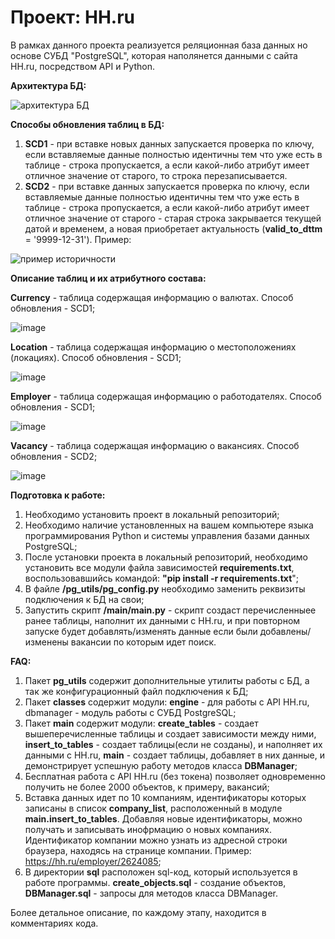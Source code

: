 # Проект: HH.ru

В рамках данного проекта реализуется реляционная база данных но основе СУБД "PostgreSQL", которая наполянется данными с сайта HH.ru, посредством API и Python.

**Архитектура БД:**

![архитектура БД](https://user-images.githubusercontent.com/123110865/233460105-7e5247c9-0077-422c-b0c3-7fddd16db7c6.png)

**Способы обновления таблиц в БД:**
1. **SCD1** - при вставке новых данных запускается проверка по ключу, если вставляемые данные полностью идентичны тем что уже есть в таблице - строка пропускается, а если какой-либо атрибут имеет отличное значение от старого, то строка перезаписывается.
2. **SCD2** - при вставке данных запускается проверка по ключу, если вставляемые данные полностью идентичны тем что уже есть в таблице - строка пропускается, а если какой-либо атрибут имеет отличное значение от старого - старая строка закрывается текущей датой и временем, а новая приобретает актуальность (**valid_to_dttm** = '9999-12-31'). Пример:

![пример историчности](https://user-images.githubusercontent.com/123110865/233473442-89029e31-0b92-4eab-8963-4bfdd2d4d4b1.png)

**Описание таблиц и их атрибутного состава:**

**Currency** - таблица содержащая информацию о валютах. Способ обновления - SCD1;

![image](https://user-images.githubusercontent.com/123110865/233463879-97e73185-a20f-4f5f-80ce-5bf1bc37dfd7.png)

**Location** - таблица содержащая информацию о местоположениях (локациях). Способ обновления - SCD1;

![image](https://user-images.githubusercontent.com/123110865/233466143-52bff06a-6295-434d-87d0-345b1568acf5.png)

**Employer** - таблица содержащая информацию о работодателях. Способ обновления - SCD1;

![image](https://user-images.githubusercontent.com/123110865/233468442-dc332a7b-3402-4e24-8f36-c51eb393de56.png)

**Vacancy** - таблица содержащая информацию о вакансиях. Способ обновления - SCD2;

![image](https://user-images.githubusercontent.com/123110865/233471440-9011aab9-a991-4e87-8e35-e0d72c77f322.png)

**Подготовка к работе:**
1. Необходимо установить проект в локальный репозиторий;
2. Необходимо наличие установленных на вашем компьютере языка программирования Python и системы управления базами данных PostgreSQL;
3. После установки проекта в локальный репозиторий, необходимо установить все модули файла зависимостей **requirements.txt**, воспользовавшийсь командой: **"pip install -r requirements.txt**";
4. В файле **/pg_utils/pg_config.py** необходимо заменить реквизиты подключения к БД на свои;
5. Запустить скрипт **/main/main.py** - скрипт создаст перечисленныее ранее таблицы, наполнит их данными с HH.ru, и при повторном запуске будет добавлять/изменять данные если были добавлены/изменены вакансии по которым идет поиск.

**FAQ:**
1. Пакет **pg_utils** содержит дополнительные утилиты работы с БД, а так же конфигурационный файл подключения к БД;
2. Пакет **classes** содержит модули: **engine** - для работы с API HH.ru, dbmanager - модуль работы с СУБД PostgreSQL;
3. Пакет **main** содержит модули: **create_tables** - создает вышеперечисленные таблицы и создает зависимости между ними, **insert_to_tables** - создает таблицы(если не созданы), и наполняет их данными с HH.ru, **main** - создает таблицы, добавляет в них данные, и демонстрирует успешную работу методов класса **DBManager**;
4. Бесплатная работа с API HH.ru (без токена) позволяет одновременно получить не более 2000 объектов, к примеру, вакансий;
5. Вставка данных идет по 10 компаниям, идентификаторы которых записаны в список **company_list**, расположенный в модуле **main.insert_to_tables**. Добавляя новые идентификаторы, можно получать и записывать инофрмацию о новых компаниях. Идентификатор компании можно узнать из адресной строки браузера, находясь на странице компании. Пример: https://hh.ru/employer/2624085;
6. В директории **sql** расположен sql-код, который используется в работе программы. **create_objects.sql** - создание объектов, **DBManager.sql** - запросы для методов класса DBManager.

Более детальное описание, по каждому этапу, находится в комментариях кода.





